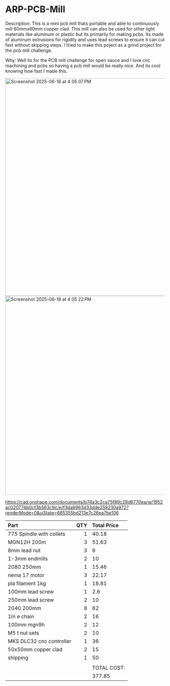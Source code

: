 # ARP-PCB-Mill

Description:
This is a mini pcb mill thats portable and able to continuously mill 60mmx60mm copper clad. This mill can also be used for other light materials like aluminum or plastic but its primarily for making pcbs. Its made of aluminum extrusions for rigidity and uses lead screws to ensure it can cut fast without skipping steps. I tried to make this poject as a grind project for the pcb mill challenge.

Why:
Well its for the PCB mill challenge for open sauce and I love cnc machining and pcbs so having a pcb mill would be really nice. And its cool knowing how fast I made this.

<img width="686" alt="Screenshot 2025-06-18 at 4 05 07 PM" src="https://github.com/user-attachments/assets/20a1afbd-75ab-4f2e-b6a4-5f2a658c4f32" />
<img width="627" alt="Screenshot 2025-06-18 at 4 05 22 PM" src="https://github.com/user-attachments/assets/25906488-44ee-4b1b-8ce8-f65a6d101315" />

https://cad.onshape.com/documents/b74a3c2ca75f89c28d6770ea/w/1952ac020774b0cf3b563c9c/e/f3da6963d33dde259230a972?renderMode=0&uiState=685355bd213e7c26ea7be106


| Part                     |   QTY | Total Price    |
|:-------------------------|------:|:---------------|
| 775 Spindle with collets |     1 | 40.18          |
| MGN12H 200m              |     3 | 51.63          |
| 8mm lead nut             |     3 | 6              |
| 1-3mm endmills           |     2 | 10             |
| 2080 250mm               |     1 | 15.46          |
| nema 17 motor            |     3 | 22.17          |
| pla filament 1kg         |     1 | 18.81          |
| 100mm lead screw         |     1 | 2.6            |
| 250mm lead screw         |     2 | 10             |
| 2040 200mm               |     8 | 62             |
| 1m e chain               |     2 | 16             |
| 100mm mgn9h              |     2 | 12             |
| M5 t nut sets            |     2 | 10             |
| MKS DLC32 cnc controller |     1 | 36             |
| 50x50mm copper clad      |     2 | 15             |
| shipping                 |     1 | 50             |
|                          |       |                |
|                          |       | TOTAL COST:    |
|                          |       | 377.85         |
